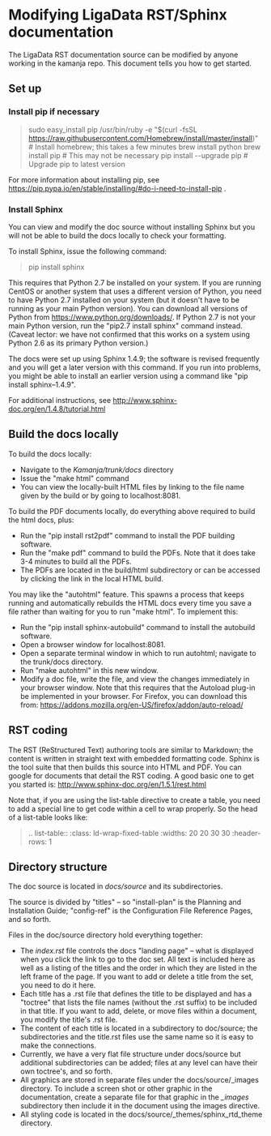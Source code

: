 # Modifying LigaData RST/Sphinx documentation

The LigaData RST documentation source can be modified by anyone working in the kamanja repo.  This document tells you how to get started.

## Set up

### Install pip if necessary

  > sudo easy_install pip
  > /usr/bin/ruby -e "$(curl -fsSL https://raw.githubusercontent.com/Homebrew/install/master/install)"  # Install homebrew; this takes a few minutes
  > brew install python
  > brew install pip  # This may not be necessary
  > pip install --upgrade pip  # Upgrade pip to latest version

For more information about installing pip,
see https://pip.pypa.io/en/stable/installing/#do-i-need-to-install-pip .

### Install Sphinx

You can view and modify the doc source without installing Sphinx but you will not be able to build the docs locally to check your formatting.

To install Sphinx, issue the following command:

  > pip install sphinx

This requires that Python 2.7 be installed on your system.
If you are running CentOS or another system that uses a different version of Python,
you need to have Python 2.7 installed on your system
(but it doesn't have to be running as your main Python version).
You can download all versions of Python from https://www.python.org/downloads/.
If Python 2.7 is not your main Python version,  run the "pip2.7 install sphinx" command instead.
(Caveat lector: we have not confirmed that this works on a system using Python 2.6 as its primary Python version.)

The docs were set up using Sphinx 1.4.9;
the software is revised frequently and you will get a later version with this command.
If you run into problems, you might be able to install an earlier version using a command like "pip install sphinx–1.4.9".

For additional instructions, see http://www.sphinx-doc.org/en/1.4.8/tutorial.html


## Build the docs locally

To build the docs locally:

- Navigate to the *Kamanja/trunk/docs* directory
- Issue the "make html" command
- You can view the locally-built HTML files by linking to the file name given by the build
  or by going to localhost:8081.

To build the PDF documents locally, do everything above required to build the html docs, plus:

- Run the "pip install rst2pdf" command to install the PDF building software.
- Run the "make pdf" command to build the PDFs.  Note that it does take 3-4 minutes to build all the PDFs.
- The PDFs are located in the build/html subdirectory
  or can be accessed by clicking the link in the local HTML build.

You may like the "autohtml" feature.  This spawns a process that keeps running and automatically rebuilds the HTML docs every time you save a file rather than waiting for you to run "make html".  To implement this:

- Run the "pip install sphinx-autobuild" command to install the autobuild software.
- Open a browser window for localhost:8081.
- Open a separate terminal window in which to run autohtml; navigate to the trunk/docs directory.
- Run "make autohtml" in this new window.
- Modify a doc file, write the file, and view the changes immediately in your browser window.
  Note that this requires that the Autoload plug-in be implemented in your browser.
  For Firefox, you can download this from:  https://addons.mozilla.org/en-US/firefox/addon/auto-reload/

## RST coding

The RST (ReStructured Text) authoring tools are similar to Markdown;
the content is written in straight text with embedded formatting code.
Sphinx is the tool suite that then builds this source into HTML and PDF.
You can google for documents that detail the RST coding.  A good basic one to get you started is:
http://www.sphinx-doc.org/en/1.5.1/rest.html

Note that, if you are using the list-table directive to create a table,
you need to add a special line to get code within a cell to wrap properly.
So the head of a list-table looks like:

  >   .. list-table::
  >      :class: ld-wrap-fixed-table
  >      :widths: 20 20 30 30
  >      :header-rows: 1

## Directory structure

The doc source is located in *docs/source* and its subdirectories.

The source is divided by "titles" – so "install-plan" is the Planning and Installation Guide;
"config-ref" is the Configuration File Reference Pages, and so forth.

Files in the doc/source directory hold everything together:

- The *index.rst* file controls the docs "landing page" –
  what is displayed when you click the link to go to the doc set.
  All text is included here as well as a listing of the titles
  and the order in which they are listed in the left frame of the page.
  If you want to add or delete a title from the set, you need to do it here.
- Each title has a .rst file that defines the title to be displayed
  and has a "toctree" that lists the file names (without the .rst suffix)
  to be included in that title.
  If you want to add, delete, or move files within a document,
  you modify the title's .rst file.
- The content of each title is located in a subdirectory to doc/source;
  the subdirectories and the title.rst files use the same name
  so it is easy to make the connections.
- Currently, we have a very flat file structure under docs/source
  but additional subdirectories can be added;
  files at any level can have their own toctree's, and so forth.
- All graphics are stored in separate files under the docs/source/_images directory.
  To include a screen shot or other graphic in the documentation,
  create a separate file for that graphic in the *_images* subdirectory
  then include it in the document using the images directive.
- All styling code is located in the docs/source/_themes/sphinx_rtd_theme directory.


